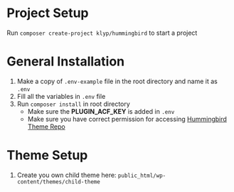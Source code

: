 # Project Setup

Run ``composer create-project klyp/hummingbird`` to start a project

# General Installation

1. Make a copy of ``.env-example`` file in the root directory and name it as ``.env``
2. Fill all the variables in ``.env`` file
3. Run ``composer install`` in root directory
	* Make sure the **PLUGIN_ACF_KEY** is added in ``.env``
	* Make sure you have correct permission for accessing [Hummingbird Theme Repo](https://github.com/klyp/hummingbird)

# Theme Setup

 1. Create you own child theme here: ``public_html/wp-content/themes/child-theme``
